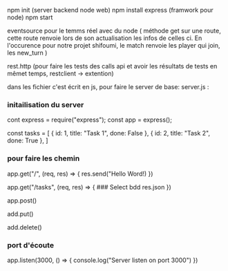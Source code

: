 npm init (server backend node web)
npm install express (framwork pour node)
npm start

eventsource pour le temms réel avec du node ( méthode get sur une route, cette route renvoie lors de son actualisation les infos de celles ci. En l'occurence pour notre projet shifoumi, le match renvoie les player qui join, les new_turn )

rest.http (pour faire les tests des calls api et avoir les résultats de tests en mêmet temps, restclient -> extention)

dans les fichier c'est écrit en js, pour faire le server de base:
server.js :

### initailisation du server
cont express = require("express");
const app = express();

const tasks = [
    { id: 1, title: "Task 1", done: False },
    { id: 2, title: "Task 2", done: True },
]

### pour faire les chemin
app.get("/", (req, res) => { 
    res.send("Hello Word!)
})

app.get("/tasks", (req, res) => {
    ### Select bdd
    res.json
})

app.post()

add.put()

add.delete()

### port d'écoute
app.listen(3000, () => {
    console.log("Server listen on port 3000")
})